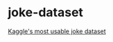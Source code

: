 # joke-dataset
[Kaggle's most usable joke dataset](https://www.kaggle.com/bfinan/jokes-question-and-answer)

